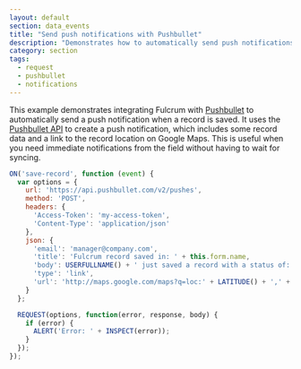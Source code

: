 ```yaml
---
layout: default
section: data_events
title: "Send push notifications with Pushbullet"
description: "Demonstrates how to automatically send push notifications when a record is saved."
category: section
tags:
  - request
  - pushbullet
  - notifications
---
```


This example demonstrates integrating Fulcrum with [Pushbullet](https://www.pushbullet.com/) to automatically send a push notification when a record is saved. It uses the [Pushbullet API](https://docs.pushbullet.com/#create-push) to create a push notification, which includes some record data and a link to the record location on Google Maps. This is useful when you need immediate notifications from the field without having to wait for syncing.

```js
ON('save-record', function (event) {
  var options = {
    url: 'https://api.pushbullet.com/v2/pushes',
    method: 'POST',
    headers: {
      'Access-Token': 'my-access-token',
      'Content-Type': 'application/json'
    },
    json: {
      'email': 'manager@company.com',
      'title': 'Fulcrum record saved in: ' + this.form.name,
      'body': USERFULLNAME() + ' just saved a record with a status of: ' + STATUS(),
      'type': 'link',
      'url': 'http://maps.google.com/maps?q=loc:' + LATITUDE() + ',' + LONGITUDE() + ' (' + $name + ')'
    }
  };

  REQUEST(options, function(error, response, body) {
    if (error) {
      ALERT('Error: ' + INSPECT(error));
    }
  });
});
```
